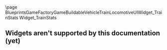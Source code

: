 \page BlueprintsGameFactoryGameBuildableVehicleTrainLocomotiveUIWidget_TrainStats Widget_TrainStats
## Widgets aren't supported by this documentation (yet)
